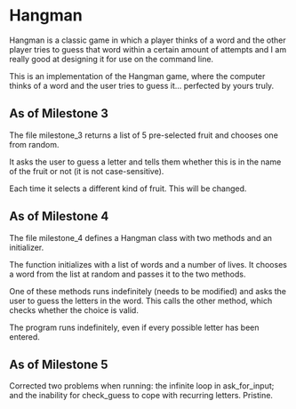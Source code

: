 # Hangman
Hangman is a classic game in which a player thinks of a word and the other player tries to guess that word within a certain amount of attempts and I am really good at designing it for use on the command line.

This is an implementation of the Hangman game, where the computer thinks of a word and the user tries to guess it... perfected by yours truly.

## As of Milestone 3
The file milestone_3 returns a list of 5 pre-selected fruit and chooses one from random.

It asks the user to guess a letter and tells them whether this is in the name of the fruit or not (it is not case-sensitive).

Each time it selects a different kind of fruit. This will be changed.

## As of Milestone 4
The file milestone_4 defines a Hangman class with two methods and an initializer.

The function initializes with a list of words and a number of lives. It chooses a word from the list at random and passes it to the two methods.

One of these methods runs indefinitely (needs to be modified) and asks the user to guess the letters in the word. This calls the other method, which checks whether the choice is valid.

The program runs indefinitely, even if every possible letter has been entered.

## As of Milestone 5
Corrected two problems when running: the infinite loop in ask_for_input; and the inability for check_guess to cope with recurring letters. Pristine.